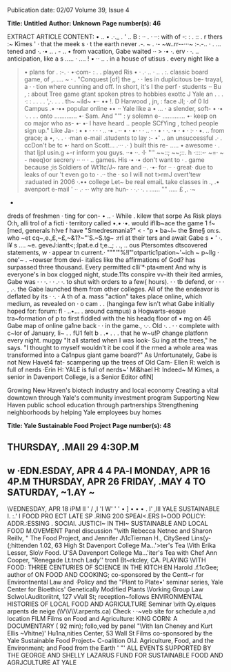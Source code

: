 Publication date: 02/07
Volume 39, Issue 4

**Title: Untitled**
**Author: Unknown**
**Page number(s): 46**

EXTRACT ARTICLE CONTENT:
• 
.. • 
.·._ 
. 
' 
.. 
B : ·· . · ··: with of 
-: 
: 
. :: . 
r thers 
:~ 
Kimes 
' · that the meek 
s 
· t the earth never 
.-. 
~ . ·-
~w..rr--···~ 
:-.-.. · . 
... 
tened and 
·. ·• .. . -
.. • from vacation, 
Gabe waited ·· > ·• ·. erv · ·. .. anticipation, 
like a s 
..... · 
.... ! • ·· .. . in a house 
of utisus 
. every night like a 
> • plans for 
. :-. 
· •·com- : 
. . 
played Ris • · .· .. · .. . :. classic board game, 
of 
,. .... ~ · . "Conquest [of] the 
,, 
· · les 
in duplicitous be-
trayal, a · · 
tion where cunning 
and 
off. In short, it's 
I 
the perf · 
students ·· 
Bu , : 
about 
Tree 
game 
gtant 
spoken 
ptres to 
hobbies 
exottc J 
Yale an 
. . . ·: : 
. . . . 
',·. . . . th~ ~ild~ •·· •• !. D 
Harwood , jn, : 
face 
JI; ·.of 0 ld Campus .• ·•• 
popular online •• ·· 
Yale like a • ... · 
a slender, soft- • 
·• ·. 
. . . 
onto 
............. •· Sam. And 
"'" : y solemn e- ............. •· keep on co 
major who as- •· •· 
I have heard 
.. people SCfYing 
, tched people sign up." Like Ja- : 
• • · · · · 
.. ·• . ·· • · •· · · .. · · • · ·. ·• · • · :· · •. .. 
from grace; a 
•, 
·. . 
· ·man e-mail 
.students to lay 
:-
•' 
.. an unsuccessful 
.· 
. ccDon't be 
tc •· hard on Scott... .··· .· ) built this re-
..... • awesome 
· . that Ijpl usin.g 
+-r inform you guys. ··• ··. 
·I· 
"'' 
~~::; 
~~;::. h 
·::::-· 
~=· ~ -
neeq}or secrery ·· ·· · .. 
games. His ·• ·• 
don't want to · 
. game because ;is 
Soldiers of Wt1tc/J~ 
rare and ··. ·•· 
for 
·· 
· great· due to 
leaks of our 
't even go to · .·· the · 
so I will not t>rmJ 
overt'tew 
:raduated in 2006 ·.•• 
college 
Let~ be real 
emaiL 
take classes in ., .• 
avenport e-mail ' ·· 
.· -· 
why are hun- · ·.· ·. 
. ...... "" ..... £ 
,. 
·~ 
* 
dreds of freshmen · 
ting for con- • 
.. · 
While 
. kilew that sorpe 
As Risk plays O:h, alli 
trol of a ficti · 
territory called •.• ·•. 
would ifllb~ace the game
1 
f~[med, generals h!ve f 
have 
"Smedresmania?" 
< · "p • ba~l~ the $me§ on:s. who ~et 
cq~,e.,£,~£,~&1?~"'S.~S.tg~ 
:rrl 
at their 
ters and await Gabe s • ' 
·. I¥ s .... ~e. geveJ:iantt<;:lpat.e.d t;e._; . ., .. ous Ptersomtes dtscovered 
statements, w 
· appear tn 
current.· """'"%!l"'otpartic1pation~'~ich ~ p~llg · one'~ . ~rowser from 
devi-
italics like the affirmations of God? 
has surpassed three thousand. Every 
permitted clli'*·pta«ment 
And why is everyone's in box clogged 
night, stude.11ts conspire vv-ith their 
ited armies, Gabe was · · ·. · 
· .· ·. to shut 
with orders to 
a few{ hours). 
· · tb defend, or 
· · · 
, 
.·. 
the 
Gabe launched 
them from other colleges. All of the 
the endeavor is deflated by its · ·. · 
A 
th 
of a. mass 
"action" takes place online, which 
medium, as revealed on · 
o 
cam . . 
(hanginga few 
isn't what Gabe initially hoped for: 
forum: 
fl · ..•... . around campus) 
a Hogwarts-esque tra~formation of 
p 
to 
first 
fiddled with the 
his headq 
floor of 
• mg on 
46 
Gabe 
map of 
online ga1ne 
back · · 
in the game., ·.·. Old 
·. . · · complete with c~lor­
of January, li~ . . fU1 felt b . .• . . . that he w~u!P change 
platfonn 
every night. 
muggy 
"It all started when I was look-
Su 
ing at the trees," he says. "I thought 
to myself wouldn't it be cool if the 
rmed a 
whole area was transformed into a 
Ca1npus 
giant game board?" 
As 
Unfortunately, Gabe is not 
New Havet4 fat-
scampering up the trees of Old Cam-
Ellen R: welch is full of nerds 
·Erin H: YALE is full of nerds~' 
Mi&hael H: Indeed~ 
M 
Kimes, a senior in Davenport 
College, is a Senior Editor oflN]



Growing New Haven's biotech industry and local economy 
Creating a vital downtown through Yale's community investment program 
Supporting New Haven public school education through partnerships 
Strengthening neighborhoods by helping Yale employees buy homes 


**Title: Yale Sustainable Food Project**
**Page number(s): 48**

THURSDAY, .MAll 29 
4:30P.M 
--
w ·EDN.ESDAY, APR 4 
4 PA-l 
MONDAY, APR 16 
4P.M 
THURSDAY, APR 26 
FRIDAY, .MAY 4 TO 
SATURDAY, ~1.AY ~ 
-
\VEDNESDAY, APR 18 
iPM 
II 
' / 
,I 
'I 
W' 
' ' 
• ] 
• • 
• . 
I' 
,Ill 
YALE SUSTAINABLE 
I. 
:.' I 
FOOD PRO ECT 
LATE SP .RING 200 
SPEAI<.ERS 
I~OOD POLICY: ADDR.:ESSING . SOCIAl. JUSTICI~ IN THI~ 
SUSTAINABLE AND LOCAL FOOD M.OVEMENT 
Panel discussion "\vith Rebecca Netnec and Sharon Reillv, 
" 
The Food Project, and Jennifer J\1cTiernan H., CitySeed 
Lins(y-(;hittenden 1.02, 63 High St 
Davenport College Ma...'>ter's Tea \Vith Erika Lesser, 
Slo\v Food. U'SA 
Davenport College Ma...'iter's Tea with Chef Ann Cooper, 
"Renegade Lt.tnch Lady'' tron1 Bt~rkcley, CA. 
PLAYING \VITH FOOD: THREE CENTURIES OF SCIENCE 
IN THE KITCH:EN 
Harold .f\.1cGee; author of ON FOOD AND COOKING; 
co-sponsored by the Centt~r for Environtnental Law and ·Policy 
and the "Plant to Plate•' seminar series, Yale Center for Bioethics' 
Genetically Modified Plants \Vorking Group 
Law Sclwol.Auditoriitnt, 127 vVall St; reception~follows 
ENVIRONMENTAL HISTORIES OF LOCAL FOOD 
AND AGRICULTURE 
Seminar \vith Qy.elques arpents de neige (\V\V\V.arpents.ca) 
Check · ·~veb site for schedule a,nd location 
FILM 
Films on Food and Agriculture: KING CORN: A DOCUMENTARY 
( 92 min); follo,ved by panel "\Vith Ian Cheney and Kurt Ellis 
~Vhitne)' Hu1na,nities Center, 53 Wall St 
Films co-sponsored by the Yale Sustainable Food Project~ C-oalition OIJ. 
Agriculture, Food, and the Environment; and Food from the Earth 
' "' 
ALL EVENTS SUPPORTED BY THE GEORGE AND SHELLY LAZARUS FUND FOR 
SUSTAINABLE FOOD AND AGRJCULTURE AT YALE